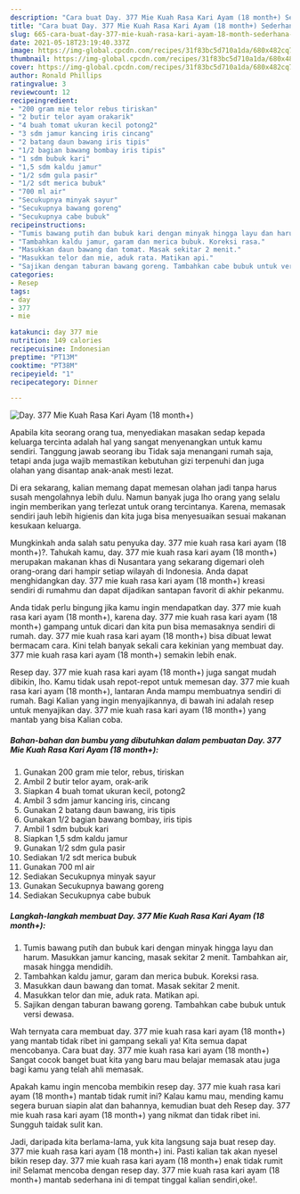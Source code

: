 ```yaml
---
description: "Cara buat Day. 377 Mie Kuah Rasa Kari Ayam (18 month+) Sederhana Untuk Jualan"
title: "Cara buat Day. 377 Mie Kuah Rasa Kari Ayam (18 month+) Sederhana Untuk Jualan"
slug: 665-cara-buat-day-377-mie-kuah-rasa-kari-ayam-18-month-sederhana-untuk-jualan
date: 2021-05-18T23:19:40.337Z
image: https://img-global.cpcdn.com/recipes/31f83bc5d710a1da/680x482cq70/day-377-mie-kuah-rasa-kari-ayam-18-month-foto-resep-utama.jpg
thumbnail: https://img-global.cpcdn.com/recipes/31f83bc5d710a1da/680x482cq70/day-377-mie-kuah-rasa-kari-ayam-18-month-foto-resep-utama.jpg
cover: https://img-global.cpcdn.com/recipes/31f83bc5d710a1da/680x482cq70/day-377-mie-kuah-rasa-kari-ayam-18-month-foto-resep-utama.jpg
author: Ronald Phillips
ratingvalue: 3
reviewcount: 12
recipeingredient:
- "200 gram mie telor rebus tiriskan"
- "2 butir telor ayam orakarik"
- "4 buah tomat ukuran kecil potong2"
- "3 sdm jamur kancing iris cincang"
- "2 batang daun bawang iris tipis"
- "1/2 bagian bawang bombay iris tipis"
- "1 sdm bubuk kari"
- "1,5 sdm kaldu jamur"
- "1/2 sdm gula pasir"
- "1/2 sdt merica bubuk"
- "700 ml air"
- "Secukupnya minyak sayur"
- "Secukupnya bawang goreng"
- "Secukupnya cabe bubuk"
recipeinstructions:
- "Tumis bawang putih dan bubuk kari dengan minyak hingga layu dan harum. Masukkan jamur kancing, masak sekitar 2 menit. Tambahkan air, masak hingga mendidih."
- "Tambahkan kaldu jamur, garam dan merica bubuk. Koreksi rasa."
- "Masukkan daun bawang dan tomat. Masak sekitar 2 menit."
- "Masukkan telor dan mie, aduk rata. Matikan api."
- "Sajikan dengan taburan bawang goreng. Tambahkan cabe bubuk untuk versi dewasa."
categories:
- Resep
tags:
- day
- 377
- mie

katakunci: day 377 mie 
nutrition: 149 calories
recipecuisine: Indonesian
preptime: "PT13M"
cooktime: "PT38M"
recipeyield: "1"
recipecategory: Dinner

---
```



![Day. 377 Mie Kuah Rasa Kari Ayam (18 month+)](https://img-global.cpcdn.com/recipes/31f83bc5d710a1da/680x482cq70/day-377-mie-kuah-rasa-kari-ayam-18-month-foto-resep-utama.jpg)

Apabila kita seorang orang tua, menyediakan masakan sedap kepada keluarga tercinta adalah hal yang sangat menyenangkan untuk kamu sendiri. Tanggung jawab seorang ibu Tidak saja menangani rumah saja, tetapi anda juga wajib memastikan kebutuhan gizi terpenuhi dan juga olahan yang disantap anak-anak mesti lezat.

Di era  sekarang, kalian memang dapat memesan olahan jadi tanpa harus susah mengolahnya lebih dulu. Namun banyak juga lho orang yang selalu ingin memberikan yang terlezat untuk orang tercintanya. Karena, memasak sendiri jauh lebih higienis dan kita juga bisa menyesuaikan sesuai makanan kesukaan keluarga. 



Mungkinkah anda salah satu penyuka day. 377 mie kuah rasa kari ayam (18 month+)?. Tahukah kamu, day. 377 mie kuah rasa kari ayam (18 month+) merupakan makanan khas di Nusantara yang sekarang digemari oleh orang-orang dari hampir setiap wilayah di Indonesia. Anda dapat menghidangkan day. 377 mie kuah rasa kari ayam (18 month+) kreasi sendiri di rumahmu dan dapat dijadikan santapan favorit di akhir pekanmu.

Anda tidak perlu bingung jika kamu ingin mendapatkan day. 377 mie kuah rasa kari ayam (18 month+), karena day. 377 mie kuah rasa kari ayam (18 month+) gampang untuk dicari dan kita pun bisa memasaknya sendiri di rumah. day. 377 mie kuah rasa kari ayam (18 month+) bisa dibuat lewat bermacam cara. Kini telah banyak sekali cara kekinian yang membuat day. 377 mie kuah rasa kari ayam (18 month+) semakin lebih enak.

Resep day. 377 mie kuah rasa kari ayam (18 month+) juga sangat mudah dibikin, lho. Kamu tidak usah repot-repot untuk memesan day. 377 mie kuah rasa kari ayam (18 month+), lantaran Anda mampu membuatnya sendiri di rumah. Bagi Kalian yang ingin menyajikannya, di bawah ini adalah resep untuk menyajikan day. 377 mie kuah rasa kari ayam (18 month+) yang mantab yang bisa Kalian coba.

<!--inarticleads1-->

##### Bahan-bahan dan bumbu yang dibutuhkan dalam pembuatan Day. 377 Mie Kuah Rasa Kari Ayam (18 month+):

1. Gunakan 200 gram mie telor, rebus, tiriskan
1. Ambil 2 butir telor ayam, orak-arik
1. Siapkan 4 buah tomat ukuran kecil, potong2
1. Ambil 3 sdm jamur kancing iris, cincang
1. Gunakan 2 batang daun bawang, iris tipis
1. Gunakan 1/2 bagian bawang bombay, iris tipis
1. Ambil 1 sdm bubuk kari
1. Siapkan 1,5 sdm kaldu jamur
1. Gunakan 1/2 sdm gula pasir
1. Sediakan 1/2 sdt merica bubuk
1. Gunakan 700 ml air
1. Sediakan Secukupnya minyak sayur
1. Gunakan Secukupnya bawang goreng
1. Sediakan Secukupnya cabe bubuk




<!--inarticleads2-->

##### Langkah-langkah membuat Day. 377 Mie Kuah Rasa Kari Ayam (18 month+):

1. Tumis bawang putih dan bubuk kari dengan minyak hingga layu dan harum. Masukkan jamur kancing, masak sekitar 2 menit. Tambahkan air, masak hingga mendidih.
1. Tambahkan kaldu jamur, garam dan merica bubuk. Koreksi rasa.
1. Masukkan daun bawang dan tomat. Masak sekitar 2 menit.
1. Masukkan telor dan mie, aduk rata. Matikan api.
1. Sajikan dengan taburan bawang goreng. Tambahkan cabe bubuk untuk versi dewasa.




Wah ternyata cara membuat day. 377 mie kuah rasa kari ayam (18 month+) yang mantab tidak ribet ini gampang sekali ya! Kita semua dapat mencobanya. Cara buat day. 377 mie kuah rasa kari ayam (18 month+) Sangat cocok banget buat kita yang baru mau belajar memasak atau juga bagi kamu yang telah ahli memasak.

Apakah kamu ingin mencoba membikin resep day. 377 mie kuah rasa kari ayam (18 month+) mantab tidak rumit ini? Kalau kamu mau, mending kamu segera buruan siapin alat dan bahannya, kemudian buat deh Resep day. 377 mie kuah rasa kari ayam (18 month+) yang nikmat dan tidak ribet ini. Sungguh taidak sulit kan. 

Jadi, daripada kita berlama-lama, yuk kita langsung saja buat resep day. 377 mie kuah rasa kari ayam (18 month+) ini. Pasti kalian tak akan nyesel bikin resep day. 377 mie kuah rasa kari ayam (18 month+) enak tidak rumit ini! Selamat mencoba dengan resep day. 377 mie kuah rasa kari ayam (18 month+) mantab sederhana ini di tempat tinggal kalian sendiri,oke!.

